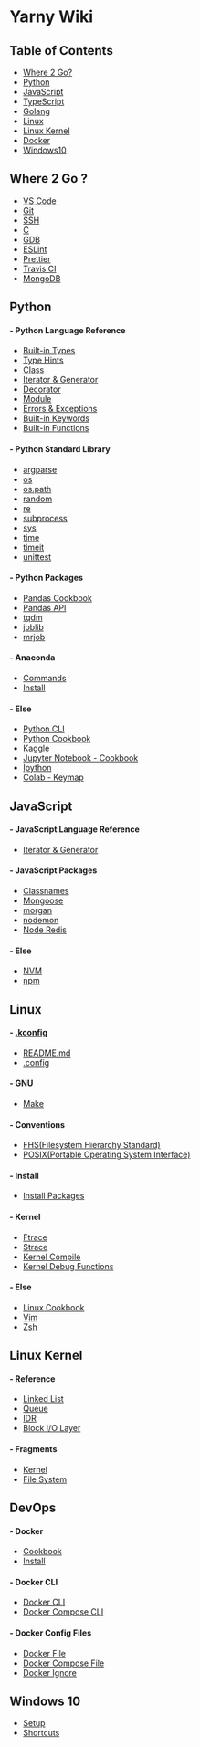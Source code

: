 Yarny Wiki
==========

Table of Contents
-----------------
- [Where 2 Go?](#where-2-go)
- [Python](#python)
- [JavaScript](#javascript)
- [TypeScript](#typescript)
- [Golang](#golang)
- [Linux](#linux)
- [Linux Kernel](#linux-kernel)
- [Docker](#docker)
- [Windows10](#windows10)

Where 2 Go ?
------------
- [VS Code](./where/vscode.md)
- [Git](./where/git.md)
- [SSH](./where/ssh.md)
- [C](./where/c.md)
- [GDB](./where/gdb.md)
- [ESLint](./where/eslint.md)
- [Prettier](./where/prettier.md)
- [Travis CI](./where/travis_ci.md)
- [MongoDB](./where/mongodb.md)

Python
------
#### - Python Language Reference
- [Built-in Types](./python/language_reference/built-in_types.md)
- [Type Hints](./python/language_reference/type_hints.md)
- [Class](./python/language_reference/class.md)
- [Iterator & Generator](./python/language_reference/iterator_&_generator.md)
- [Decorator](./python/language_reference/decorator.md)
- [Module](./python/language_reference/module.md)
- [Errors & Exceptions](./python/language_reference/errors_&_exceptions.md)
- [Built-in Keywords](./python/language_reference/built-in_keywords.md)
- [Built-in Functions](./python/language_reference/built-in_functions.md)
#### - Python Standard Library
- [argparse](./python/library/argparse.md)
- [os](./python/library/os.md)
- [os.path](./python/library/os.path.md)
- [random](./python/library/random.md)
- [re](./python/library/re.md)
- [subprocess](./python/library/subprocess.md)
- [sys](./python/library/sys.md)
- [time](./python/library/time.md)
- [timeit](./python/library/timeit.md)
- [unittest](./python/library/unittest.md)
#### - Python Packages
- [Pandas Cookbook](./python/packages/pandas_cookbook.md)
- [Pandas API](./python/packages/pandas_api.md)
- [tqdm](./python/packages/tqdm.md)
- [joblib](./python/packages/joblib.md)
- [mrjob](./python/packages/mrjob.md)
<!-- - [NumPy](./python/packages/numpy.md) -->
#### - Anaconda
- [Commands](./python/anaconda/commands.md)
- [Install](./python/anaconda/install.md)
#### - Else
- [Python CLI](./python/else/python_cli.md)
- [Python Cookbook](./python/else/python_cookbook.md)
- [Kaggle](./python/else/kaggle.md)
- [Jupyter Notebook - Cookbook](./python/else/jupyter_notebook_cookbook.md)
- [Ipython](./python/else/ipython.md)
- [Colab - Keymap](./python/else/colab_keymap.md)

JavaScript
----------
#### - JavaScript Language Reference
- [Iterator & Generator](./javascript/language_reference/iterator_&_generator.md)
#### - JavaScript Packages
- [Classnames](./javascript/packages/classnames.md)
- [Mongoose](./javascript/packages/mongoose.md)
- [morgan](./javascript/packages/morgan.md)
- [nodemon](./javascript/packages/nodemon.md)
- [Node Redis](./javascript/packages/node_redis.md)
#### - Else
- [NVM](./javascript/else/nvm.md)
- [npm](./javascript/else/npm.md)

Linux
-----
#### - [.kconfig](./linux/.kconfig)
- [README.md](.linux/.kconfig/README.md)
- [.config](./linux/.kconfig)
#### - GNU
- [Make](./linux/gnu/make.md)
#### - Conventions
- [FHS(Filesystem Hierarchy Standard)](./linux/conventions/fhs.md)
- [POSIX(Portable Operating System Interface)](./linux/conventions/posix.md)
#### - Install
- [Install Packages](./linux/install/install_packages.md)
#### - Kernel
- [Ftrace](./linux/kernel/ftrace.md)
- [Strace](./linux/kernel/strace.md)
- [Kernel Compile](./linux/kernel/compile.md)
- [Kernel Debug Functions](./linux/kernel/debug_funcs.md)
#### - Else
- [Linux Cookbook](./linux/else/linux_cookbook.md)
- [Vim](./linux/else/vim.md)
- [Zsh](./linux/else/zsh.md)

Linux Kernel
------------
#### - Reference
- [Linked List](./linux_kernel/reference/linked_list.md)
- [Queue](./linux_kernel/reference/queue.md)
- [IDR](./linux_kernel/reference/idr.md)
- [Block I/O Layer](./linux_kernel/reference/block_io_layer.md)
#### - Fragments
- [Kernel](./linux_kernel/fragments/kernel.md)
- [File System](./linux_kernel/fragments/fs.md)

DevOps
------
#### - Docker
- [Cookbook](./devops/cookbook.md)
- [Install](./devops/install.md)
#### - Docker CLI
- [Docker CLI](./devops/docker_cli.md)
- [Docker Compose CLI](./devops/docker-compose_cli.md)
#### - Docker Config Files
- [Docker File](./devops/docker_file.md)
- [Docker Compose File](./devops/docker_compose_file.md)
- [Docker Ignore](./devops/docker_ignore.md)

Windows 10
----------
- [Setup](./windows_10/setup.md)
- [Shortcuts](./windows_10/shortcuts.md)

<!-- TypeScript
----------
### - Cookbook
- [Style Guide](./typescript/cookbook/style_guide.md)
### - Grammer
- [Types](./typescript/grammer/types.md)
- [Else](./typescript/grammer/else.md)
### - Packages
- [NestJs](./typescript/packages/nestjs.md)
### - Settings
- [tsconfig.json](./typescript/settings/tsconfigjson.md) -->

<!-- Golang
------
- [Grammer](./golang/grammer.md)
- [Install](./golang/install.md) -->